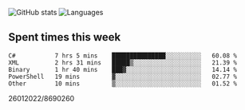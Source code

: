 ![GitHub stats](https://github-readme-stats.vercel.app/api?username=emipa606&theme=github_dark&show_icons=true) 
![Languages](https://github-readme-stats.vercel.app/api/top-langs/?username=emipa606&theme=github_dark&layout=compact)

## Spent times this week
<!--START_SECTION:waka-->

```text
C#           7 hrs 5 mins    ███████████████░░░░░░░░░░   60.08 %
XML          2 hrs 31 mins   █████▒░░░░░░░░░░░░░░░░░░░   21.39 %
Binary       1 hr 40 mins    ███▓░░░░░░░░░░░░░░░░░░░░░   14.14 %
PowerShell   19 mins         ▓░░░░░░░░░░░░░░░░░░░░░░░░   02.77 %
Other        10 mins         ▒░░░░░░░░░░░░░░░░░░░░░░░░   01.52 %
```

<!--END_SECTION:waka-->


26012022/8690260

